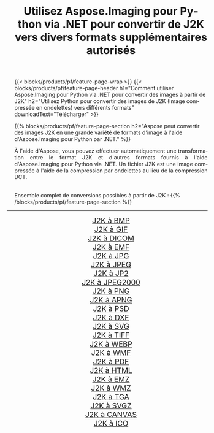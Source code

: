 ﻿---
title: Utilisez Aspose.Imaging pour Python via .NET pour convertir de J2K vers divers formats supplémentaires autorisés 
weight: 3920
url: /fr/python-net/conversion/from/j2k 
lang: fr
langdirlevel: 2
locales: zh-hans,ja,it,ru,de,es,fr,nl,id,lt,pl,pt,vi,tr,ko,zh-hant,ar,hi,th,sv,cs,uk,he
description: Vous pouvez rapidement transformer de J2K(Image compressée en ondelettes) en différents formats en utilisant Aspose.Imaging pour Python via .NET.
---

{{< blocks/products/pf/feature-page-wrap >}}
{{< blocks/products/pf/feature-page-header h1="Comment utiliser Aspose.Imaging pour Python via .NET pour convertir des images à partir de J2K" h2="Utilisez Python pour convertir des images de J2K (Image compressée en ondelettes) vers différents formats" downloadText="Télécharger" >}}


{{% blocks/products/pf/feature-page-section  h2="Aspose peut convertir des images J2K en une grande variété de formats d'image à l'aide d'Aspose.Imaging pour Python par .NET." %}}
<p align=justify>À l'aide d'Aspose, vous pouvez effectuer automatiquement une transformation entre le format J2K et d'autres formats fournis à l'aide d'Aspose.Imaging pour Python via .NET. Un fichier J2K est une image compressée à l'aide de la compression par ondelettes au lieu de la compression DCT.</p>
<br/>
Ensemble complet de conversions possibles à partir de J2K :
{{% /blocks/products/pf/feature-page-section %}}
<div class="container-fluid productfamilypage bg-gray">
    <div class="convertypes bg-gray agp-content section">
        <div class="container">
		<hr style="margin-left:-20px;"/>
		<div class="row other-converters" style="gap: 10px;font-size: 19px;text-align:center;">
		    <div class='col-md-2 other-converter remove-lp remove-rp'><a href="/imaging/fr/python-net/conversion/j2k-to-bmp" style="padding:15px;">J2K à BMP</a></div><div class='col-md-2 other-converter remove-lp remove-rp'><a href="/imaging/fr/python-net/conversion/j2k-to-gif" style="padding:15px;">J2K à GIF</a></div><div class='col-md-2 other-converter remove-lp remove-rp'><a href="/imaging/fr/python-net/conversion/j2k-to-dicom" style="padding:15px;">J2K à DICOM</a></div><div class='col-md-2 other-converter remove-lp remove-rp'><a href="/imaging/fr/python-net/conversion/j2k-to-emf" style="padding:15px;">J2K à EMF</a></div><div class='col-md-2 other-converter remove-lp remove-rp'><a href="/imaging/fr/python-net/conversion/j2k-to-jpg" style="padding:15px;">J2K à JPG</a></div><div class='col-md-2 other-converter remove-lp remove-rp'><a href="/imaging/fr/python-net/conversion/j2k-to-jpeg" style="padding:15px;">J2K à JPEG</a></div><div class='col-md-2 other-converter remove-lp remove-rp'><a href="/imaging/fr/python-net/conversion/j2k-to-jp2" style="padding:15px;">J2K à JP2</a></div><div class='col-md-2 other-converter remove-lp remove-rp'><a href="/imaging/fr/python-net/conversion/j2k-to-jpeg2000" style="padding:15px;">J2K à JPEG2000</a></div><div class='col-md-2 other-converter remove-lp remove-rp'><a href="/imaging/fr/python-net/conversion/j2k-to-png" style="padding:15px;">J2K à PNG</a></div><div class='col-md-2 other-converter remove-lp remove-rp'><a href="/imaging/fr/python-net/conversion/j2k-to-apng" style="padding:15px;">J2K à APNG</a></div><div class='col-md-2 other-converter remove-lp remove-rp'><a href="/imaging/fr/python-net/conversion/j2k-to-psd" style="padding:15px;">J2K à PSD</a></div><div class='col-md-2 other-converter remove-lp remove-rp'><a href="/imaging/fr/python-net/conversion/j2k-to-dxf" style="padding:15px;">J2K à DXF</a></div><div class='col-md-2 other-converter remove-lp remove-rp'><a href="/imaging/fr/python-net/conversion/j2k-to-svg" style="padding:15px;">J2K à SVG</a></div><div class='col-md-2 other-converter remove-lp remove-rp'><a href="/imaging/fr/python-net/conversion/j2k-to-tiff" style="padding:15px;">J2K à TIFF</a></div><div class='col-md-2 other-converter remove-lp remove-rp'><a href="/imaging/fr/python-net/conversion/j2k-to-webp" style="padding:15px;">J2K à WEBP</a></div><div class='col-md-2 other-converter remove-lp remove-rp'><a href="/imaging/fr/python-net/conversion/j2k-to-wmf" style="padding:15px;">J2K à WMF</a></div><div class='col-md-2 other-converter remove-lp remove-rp'><a href="/imaging/fr/python-net/conversion/j2k-to-pdf" style="padding:15px;">J2K à PDF</a></div><div class='col-md-2 other-converter remove-lp remove-rp'><a href="/imaging/fr/python-net/conversion/j2k-to-html" style="padding:15px;">J2K à HTML</a></div><div class='col-md-2 other-converter remove-lp remove-rp'><a href="/imaging/fr/python-net/conversion/j2k-to-emz" style="padding:15px;">J2K à EMZ</a></div><div class='col-md-2 other-converter remove-lp remove-rp'><a href="/imaging/fr/python-net/conversion/j2k-to-wmz" style="padding:15px;">J2K à WMZ</a></div><div class='col-md-2 other-converter remove-lp remove-rp'><a href="/imaging/fr/python-net/conversion/j2k-to-tga" style="padding:15px;">J2K à TGA</a></div><div class='col-md-2 other-converter remove-lp remove-rp'><a href="/imaging/fr/python-net/conversion/j2k-to-svgz" style="padding:15px;">J2K à SVGZ</a></div><div class='col-md-2 other-converter remove-lp remove-rp'><a href="/imaging/fr/python-net/conversion/j2k-to-canvas" style="padding:15px;">J2K à CANVAS</a></div><div class='col-md-2 other-converter remove-lp remove-rp'><a href="/imaging/fr/python-net/conversion/j2k-to-ico" style="padding:15px;">J2K à ICO</a></div>
                </div>
        </div>
    </div>
</div>
<br/>

